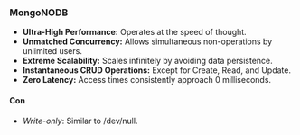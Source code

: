 ### MongoNODB
- **Ultra-High Performance:** Operates at the speed of thought.
- **Unmatched Concurrency:** Allows simultaneous non-operations by unlimited users.
- **Extreme Scalability:** Scales infinitely by avoiding data persistence.
- **Instantaneous CRUD Operations:** Except for Create, Read, and Update.
- **Zero Latency:** Access times consistently approach 0 milliseconds.

#### **Con**
- *Write-only*: Similar to /dev/null.
